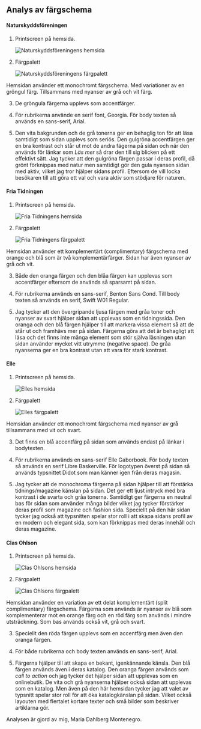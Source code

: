 ## Analys av färgschema
<!--===============================-->

#### Naturskyddsföreningen

1. Printscreen på hemsida.

   ![Naturskyddsföreningens hemsida](img/analys/natur.jpg)

2. Färgpalett

   ![Naturskyddsföreningens färgpalett](img/analys/palettNatur.jpg)

Hemsidan använder ett monochromt färgschema. Med variationer av en gröngul färg. 
Tillsammans med nyanser av grå och vit färg. 

3. De gröngula färgerna upplevs som accentfärger.

4. För rubrikerna använde en serif font, Georgia. För body texten så används en sans-serif, Arial.

5. Den vita bakgrunden och de grå tonerna ger en behaglig ton för att läsa samtidigt som sidan 
upplevs som seriös. Den gulgröna accentfärgen ger en bra kontrast och står ut mot de andra 
fägerna på sidan och när den används för länkar som *Läs mer* så drar den till sig blicken på ett
effektivt sätt. Jag tycker att den gulgröna färgen passar i deras profil, då grönt förknippas med
natur men samtidigt gör den gula nyansen sidan med aktiv, vilket jag tror hjälper sidans profil. 
Eftersom de vill locka besökaren till att göra ett val och vara aktiv som stödjare för naturen.



#### Fria Tidningen

1. Printscreen på hemsida.

   ![Fria Tidningens hemsida](img/analys/fria.jpg)

2. Färgpalett

   ![Fria Tidningens färgpalett](img/analys/palettFria.jpg)
   
Hemsidan använder ett komplementärt (complimentary) färgschema med orange och blå som är två
komplementärfärger. Sidan har även nyanser av grå och vit. 

3. Både den oranga färgen och den blåa färgen kan upplevas som accentfärger eftersom de används 
så sparsamt på sidan.

4. För rubrikerna används en sans-serif, Benton Sans Cond. Till body texten så används en serif,
Swift W01 Regular.

5. Jag tycker att den övergripande ljusa färgen med gråa toner och nyanser av svart hjälper sidan
att upplevas som en tidningssida. Den oranga och den blå färgen hjälper till att markera vissa
element  så att de står ut och framhävs mer på sidan. Färgerna göra att det är behagligt att läsa
och det finns inte många element som stör själva läsningen utan sidan använder mycket vitt utrymme
(negative space). De gråa nyanserna ger en bra kontrast utan att vara för stark kontrast.



#### Elle

1. Printscreen på hemsida.

   ![Elles hemsida](img/analys/elle.jpg)

2. Färgpalett

   ![Elles färgpalett](img/analys/palettElle.jpg)
   
Hemsidan använder ett monochromt färgschema med nyanser av grå tillsammans med vit och svart. 

3. Det finns en blå accentfärg på sidan som används endast på länkar i bodytexten.

4. För rubrikerna används en sans-serif Elle Gaborbook. För body texten så används en serif Libre
Baskerville. För logotypen överst på sidan så används typsnittet Didot som man känner igen från
deras magasin.

5. Jag tycker att de monochroma färgerna på sidan hjälper till att förstärka tidnings/magazine
känslan på sidan. Det ger ett ljust intryck med bra kontrast i de svarta och gråa tonerna.
Samtidigt ger färgerna en neutral bas för sidan som använder många bilder vilket jag tycker
förstärker deras profil som magazine och fashion sida. Speciellt på den här sidan tycker jag också
att typsnitten spelar stor roll i att skapa sidans profil av en modern och elegant sida, som kan
förknippas med deras innehåll och deras magazine.



#### Clas Ohlson

1. Printscreen på hemsida.

   ![Clas Ohlsons hemsida](img/analys/clasOhlsson.jpg)

2. Färgpalett

   ![Clas Ohlsons färgpalett](img/analys/palettClas.jpg)
   
Hemsidan använder en variation av ett delat komplementärt (split complimentary) färgschema. 
Färgerna som används är nyanser av blå som komplementerar mot en orange färg och en röd färg som
används i mindre utsträckning. Som bas används också vit, grå och svart. 

3. Speciellt den röda färgen upplevs som en accentfärg men även den oranga färgen. 

4. För både rubrikerna och body texten används en sans-serif, Arial.

5. Färgerna hjälper till att skapa en bekant, igenkännande känsla. Den blå färgen används även i
deras katalog. Den oranga färgen används som *call to action* och jag tycker det hjälper sidan att
upplevas som en onlinebutik. De vita och grå nyanserna hjälper också sidan att upplevas som en
katalog. Men även på den här hemsidan tycker jag att valet av typsnitt spelar stor roll för att öka
katalogkänslan på sidan. Vilket också layouten med flertalet kortare texter och små bilder som
beskriver artiklarna gör.



Analysen är gjord av mig, Maria Dahlberg Montenegro.



